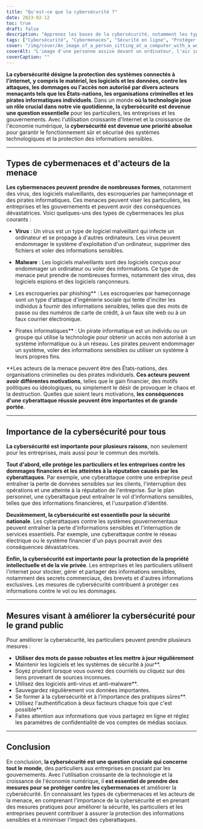 ```yaml
---
title: "Qu'est-ce que la cybersécurité ?"
date: 2023-02-12
toc: true
draft: false
description: "Apprenez les bases de la cybersécurité, notamment les types de cybermenaces, l'importance de la cybersécurité et les mesures à prendre pour améliorer la sécurité en ligne."
tags: ["Cybersécurité", "Cybermenaces", "Sécurité en ligne", "Protéger les données", "Virus", "Logiciels malveillants", "Escroqueries par hameçonnage", "Pirates informatiques", "Sécurité nationale", "Propriété intellectuelle", "Vie privée"]
cover: "/img/cover/An_image_of_a_person_sitting_at_a_computer_with_a_worried_face.png"
coverAlt: "L'image d'une personne assise devant un ordinateur, l'air inquiet, tandis qu'un pirate informatique ou un cybercriminel apparaît à l'écran, représente les dangers des cybermenaces et l'importance de la cybersécurité"
coverCaption: ""
---
```


**La cybersécurité désigne la protection des systèmes connectés à l'internet, y compris le matériel, les logiciels et les données, contre les attaques, les dommages ou l'accès non autorisé par divers acteurs menaçants tels que les États-nations, les organisations criminelles et les pirates informatiques individuels**. Dans un monde **où la technologie joue un rôle crucial dans notre vie quotidienne, la cybersécurité est devenue une question essentielle** pour les particuliers, les entreprises et les gouvernements. Avec l'utilisation croissante d'Internet et la croissance de l'économie numérique, la **cybersécurité est devenue une priorité absolue** pour garantir le fonctionnement sûr et sécurisé des systèmes technologiques et la protection des informations sensibles.

______

## Types de cybermenaces et d'acteurs de la menace

**Les cybermenaces peuvent prendre de nombreuses formes**, notamment des virus, des logiciels malveillants, des escroqueries par hameçonnage et des pirates informatiques. Ces menaces peuvent viser les particuliers, les entreprises et les gouvernements et peuvent avoir des conséquences dévastatrices. Voici quelques-uns des types de cybermenaces les plus courants :

- **Virus** : Un virus est un type de logiciel malveillant qui infecte un ordinateur et se propage à d'autres ordinateurs. Les virus peuvent endommager le système d'exploitation d'un ordinateur, supprimer des fichiers et voler des informations sensibles.

- **Malware** : Les logiciels malveillants sont des logiciels conçus pour endommager un ordinateur ou voler des informations. Ce type de menace peut prendre de nombreuses formes, notamment des virus, des logiciels espions et des logiciels rançonneurs.

- Les escroqueries par phishing** : Les escroqueries par hameçonnage sont un type d'attaque d'ingénierie sociale qui tente d'inciter les individus à fournir des informations sensibles, telles que des mots de passe ou des numéros de carte de crédit, à un faux site web ou à un faux courrier électronique.

- Pirates informatiques** : Un pirate informatique est un individu ou un groupe qui utilise la technologie pour obtenir un accès non autorisé à un système informatique ou à un réseau. Les pirates peuvent endommager un système, voler des informations sensibles ou utiliser un système à leurs propres fins.

**Les acteurs de la menace peuvent être des États-nations, des organisations criminelles ou des pirates individuels. **Ces acteurs peuvent avoir différentes motivations**, telles que le gain financier, des motifs politiques ou idéologiques, ou simplement le désir de provoquer le chaos et la destruction. Quelles que soient leurs motivations, **les conséquences d'une cyberattaque réussie peuvent être importantes et de grande portée**.

______

## Importance de la cybersécurité pour tous

**La cybersécurité est importante pour plusieurs raisons**, non seulement pour les entreprises, mais aussi pour le commun des mortels.

**Tout d'abord, elle protège les particuliers et les entreprises contre les dommages financiers et les atteintes à la réputation causés par les cyberattaques**. Par exemple, une cyberattaque contre une entreprise peut entraîner la perte de données sensibles sur les clients, l'interruption des opérations et une atteinte à la réputation de l'entreprise. Sur le plan personnel, une cyberattaque peut entraîner le vol d'informations sensibles, telles que des informations financières, et l'usurpation d'identité.

**Deuxièmement, la cybersécurité est essentielle pour la sécurité nationale**. Les cyberattaques contre les systèmes gouvernementaux peuvent entraîner la perte d'informations sensibles et l'interruption de services essentiels. Par exemple, une cyberattaque contre le réseau électrique ou le système financier d'un pays pourrait avoir des conséquences dévastatrices.

**Enfin, la cybersécurité est importante pour la protection de la propriété intellectuelle et de la vie privée**. Les entreprises et les particuliers utilisent l'internet pour stocker, gérer et partager des informations sensibles, notamment des secrets commerciaux, des brevets et d'autres informations exclusives. Les mesures de cybersécurité contribuent à protéger ces informations contre le vol ou les dommages.

______

## Mesures visant à améliorer la cybersécurité pour le grand public

Pour améliorer la cybersécurité, les particuliers peuvent prendre plusieurs mesures :

- **Utiliser des mots de passe robustes et les mettre à jour régulièrement**
- Maintenir les logiciels et les systèmes de sécurité à jour**.
- Soyez prudent lorsque vous ouvrez des courriels ou cliquez sur des liens provenant de sources inconnues.
- Utilisez des logiciels anti-virus et anti-malware**.
- Sauvegardez régulièrement vos données importantes.
- Se former à la cybersécurité et à l'importance des pratiques sûres**.
- Utilisez l'authentification à deux facteurs chaque fois que c'est possible**.
- Faites attention aux informations que vous partagez en ligne et réglez les paramètres de confidentialité de vos comptes de médias sociaux.


______
## Conclusion

En conclusion, **la cybersécurité est une question cruciale qui concerne tout le monde**, des particuliers aux entreprises en passant par les gouvernements. Avec l'utilisation croissante de la technologie et la croissance de l'économie numérique, il **est essentiel de prendre des mesures pour se protéger contre les cybermenaces** et améliorer la cybersécurité. En connaissant les types de cybermenaces et les acteurs de la menace, en comprenant l'importance de la cybersécurité et en prenant des mesures pratiques pour améliorer la sécurité, les particuliers et les entreprises peuvent contribuer à assurer la protection des informations sensibles et à minimiser l'impact des cyberattaques.
